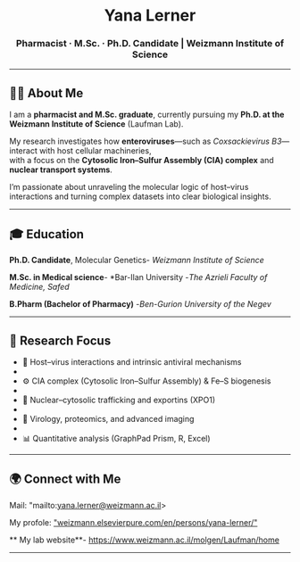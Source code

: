 <h1 align="center"> Yana Lerner</h1>
<h3 align="center">Pharmacist · M.Sc. · Ph.D. Candidate | Weizmann Institute of Science</h3>

---

## 👩‍🔬 About Me

I am a **pharmacist and M.Sc. graduate**, currently pursuing my **Ph.D. at the Weizmann Institute of Science** (Laufman Lab).  

My research investigates how **enteroviruses**—such as *Coxsackievirus B3*—interact with host cellular machineries,  
with a focus on the **Cytosolic Iron–Sulfur Assembly (CIA) complex** and **nuclear transport systems**.

I’m passionate about unraveling the molecular logic of host–virus interactions and turning complex datasets into clear biological insights.

---

## 🎓 Education

**Ph.D. Candidate**, Molecular Genetics- *Weizmann Institute of Science*  

**M.Sc. in Medical science**- *Bar-Ilan University -*The Azrieli Faculty of Medicine, Safed*

**B.Pharm (Bachelor of Pharmacy)** -*Ben-Gurion University of the Negev*

---

## 🧬 Research Focus

- 🦠 Host–virus interactions and intrinsic antiviral mechanisms
-  
- ⚙️ CIA complex (Cytosolic Iron–Sulfur Assembly) & Fe–S biogenesis
- 
- 🚀 Nuclear–cytosolic trafficking and exportins (XPO1)
- 
- 🔬 Virology, proteomics, and advanced imaging
- 
- 📊 Quantitative analysis (GraphPad Prism, R, Excel)


---

## 🌍 Connect with Me

<p align="center">
 
Mail: "mailto:yana.lerner@weizmann.ac.il>
 
My profole: [ "weizmann.elsevierpure.com/en/persons/yana-lerner/"  ](https://weizmann.elsevierpure.com/en/persons/yana-lerner/)
  
 ** My lab website**-  https://www.weizmann.ac.il/molgen/Laufman/home

---

